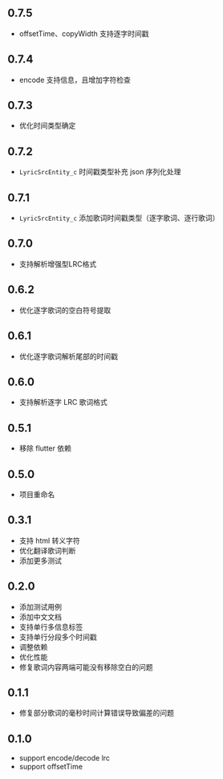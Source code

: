 ## 0.7.5
- offsetTime、copyWidth 支持逐字时间戳
## 0.7.4
- encode 支持信息，且增加字符检查
## 0.7.3
- 优化时间类型确定
## 0.7.2
- `LyricSrcEntity_c` 时间戳类型补充 json 序列化处理
## 0.7.1
- `LyricSrcEntity_c` 添加歌词时间戳类型（逐字歌词、逐行歌词）
## 0.7.0
- 支持解析增强型LRC格式
## 0.6.2
- 优化逐字歌词的空白符号提取
## 0.6.1
- 优化逐字歌词解析尾部的时间戳
## 0.6.0
- 支持解析逐字 LRC 歌词格式
## 0.5.1
- 移除 flutter 依赖
## 0.5.0
- 项目重命名
## 0.3.1
- 支持 html 转义字符
- 优化翻译歌词判断
- 添加更多测试
## 0.2.0
* 添加测试用例
* 添加中文文档
* 支持单行多信息标签
* 支持单行分段多个时间戳
* 调整依赖
* 优化性能
* 修复歌词内容两端可能没有移除空白的问题
## 0.1.1
* 修复部分歌词的毫秒时间计算错误导致偏差的问题
## 0.1.0
* support encode/decode lrc
* support offsetTime
